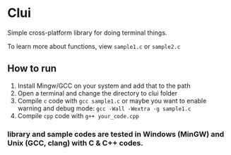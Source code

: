 # Clui
Simple cross-platform library for doing terminal things.

To learn more about functions, view `sample1.c` or `sample2.c`


## How to run 
1. Install Mingw/GCC on your system and add that to the path
2. Open a terminal and change the directory to clui folder 
3. Compile `c` code with `gcc sample1.c` or maybe you want to enable warning and debug mode: `gcc -Wall -Wextra -g sample1.c`
4. Compile `cpp` code with `g++ your_code.cpp`

### library and sample codes are tested in Windows (MinGW) and Unix (GCC, clang) with C & C++ codes.


